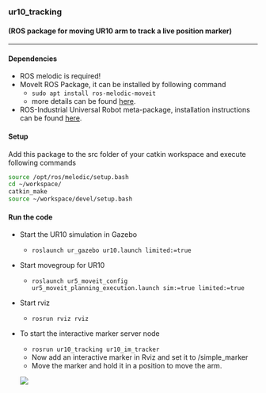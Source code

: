 ### ur10_tracking
#### (ROS package for moving UR10 arm to track a live position marker)
---

#### Dependencies
- ROS melodic is required!
- MoveIt ROS Package, it can be installed by following command
  - `sudo apt install ros-melodic-moveit`
  - more details can be found [here](https://moveit.ros.org/install/).
- ROS-Industrial Universal Robot meta-package, installation instructions can be found [here](https://github.com/ros-industrial/universal_robot).

#### Setup
Add this package to the src folder of your catkin workspace and execute following commands
  ```bash
  source /opt/ros/melodic/setup.bash
  cd ~/workspace/
  catkin_make
  source ~/workspace/devel/setup.bash
  ```
#### Run the code
- Start the UR10 simulation in Gazebo
  - `roslaunch ur_gazebo ur10.launch limited:=true`
- Start movegroup for UR10 
  - `roslaunch ur5_moveit_config ur5_moveit_planning_execution.launch sim:=true limited:=true`
- Start rviz 
  - `rosrun rviz rviz`
- To start the interactive marker server node
  - `rosrun ur10_tracking ur10_im_tracker`
  - Now add an interactive marker in Rviz and set it to /simple_marker
  - Move the marker and hold it in a position to move the arm.

  ![](https://github.com/DrKraig/ur10_tracking/blob/master/media/tracker.gif)